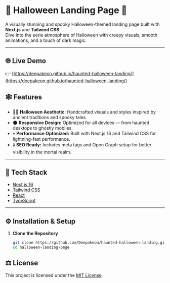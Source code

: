 # 🎃 Halloween Landing Page 👻

A visually stunning and spooky Halloween-themed landing page built with **Next.js** and **Tailwind CSS**.  
Dive into the eerie atmosphere of Halloween with creepy visuals, smooth animations, and a touch of dark magic.

---

## 🌐 Live Demo

👉 [https://deepakeon.github.io/haunted-halloween-landing/](https://deepakeon.github.io/haunted-halloween-landing/)


## 🕸️ Features

- 🧛‍♂️ **Halloween Aesthetic:** Handcrafted visuals and styles inspired by ancient traditions and spooky tales.  
- 🌑 **Responsive Design:** Optimized for all devices — from haunted desktops to ghostly mobiles.  
- 💀 **Performance Optimized:** Built with Next.js 16 and Tailwind CSS for lightning-fast performance.  
- 🕯️ **SEO Ready:** Includes meta tags and Open Graph setup for better visibility in the mortal realm.  

---

## 🧰 Tech Stack

- [Next.js 16](https://nextjs.org)
- [Tailwind CSS](https://tailwindcss.com)
- [React](https://react.dev)
- [TypeScript](https://www.typescriptlang.org)

---

## ⚙️ Installation & Setup

1. **Clone the Repository**

   ```bash
   git clone https://github.com/Deepakeon/haunted-halloween-landing.git
   cd halloween-landing-page

## ⚖️ License
This project is licensed under the [MIT License](./LICENSE).
